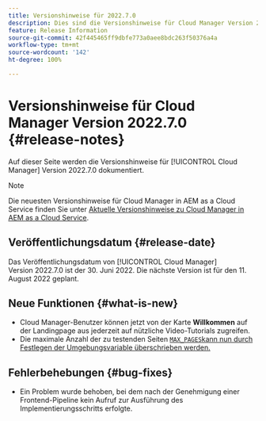 ```yaml
---
title: Versionshinweise für 2022.7.0
description: Dies sind die Versionshinweise für Cloud Manager Version 2022.7.0.
feature: Release Information
source-git-commit: 42f445465ff9dbfe773a0aee8bdc263f50376a4a
workflow-type: tm+mt
source-wordcount: '142'
ht-degree: 100%

---
```



# Versionshinweise für Cloud Manager Version 2022.7.0 {#release-notes}

Auf dieser Seite werden die Versionshinweise für [!UICONTROL Cloud Manager] Version 2022.7.0 dokumentiert.

>[!NOTE]
>
>Die neuesten Versionshinweise für Cloud Manager in AEM as a Cloud Service finden Sie unter [Aktuelle Versionshinweise zu Cloud Manager in AEM as a Cloud Service](https://experienceleague.adobe.com/docs/experience-manager-cloud-service/content/implementing/using-cloud-manager/release-notes-cloud-manager/release-notes-cm-current.html?lang=de).

## Veröffentlichungsdatum {#release-date}

Das Veröffentlichungsdatum von [!UICONTROL Cloud Manager] Version 2022.7.0 ist der 30. Juni 2022. Die nächste Version ist für den 11. August 2022 geplant.

## Neue Funktionen {#what-is-new}

* Cloud Manager-Benutzer können jetzt von der Karte **Willkommen** auf der Landingpage aus jederzeit auf nützliche Video-Tutorials zugreifen.
* Die maximale Anzahl der zu testenden Seiten [`MAX_PAGES`kann nun durch Festlegen der Umgebungsvariable überschrieben werden.](/help/using/code-quality-testing.md#crawler)

## Fehlerbehebungen {#bug-fixes}

* Ein Problem wurde behoben, bei dem nach der Genehmigung einer Frontend-Pipeline kein Aufruf zur Ausführung des Implementierungsschritts erfolgte.
